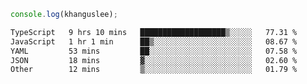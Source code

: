 ```js
console.log(khanguslee);
```

<!--START_SECTION:waka-->

```txt
TypeScript   9 hrs 10 mins   ███████████████████▒░░░░░   77.31 %
JavaScript   1 hr 1 min      ██▒░░░░░░░░░░░░░░░░░░░░░░   08.67 %
YAML         53 mins         ██░░░░░░░░░░░░░░░░░░░░░░░   07.58 %
JSON         18 mins         ▓░░░░░░░░░░░░░░░░░░░░░░░░   02.60 %
Other        12 mins         ▒░░░░░░░░░░░░░░░░░░░░░░░░   01.79 %
```

<!--END_SECTION:waka-->

<!--
**khanguslee/khanguslee** is a ✨ _special_ ✨ repository because its `README.md` (this file) appears on your GitHub profile.

Here are some ideas to get you started:

- 🔭 I’m currently working on ...
- 🌱 I’m currently learning ...
- 👯 I’m looking to collaborate on ...
- 🤔 I’m looking for help with ...
- 💬 Ask me about ...
- 📫 How to reach me: ...
- 😄 Pronouns: ...
- ⚡ Fun fact: ...
-->
